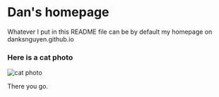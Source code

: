 # Dan's homepage

Whatever I put in this README file can be by default my homepage on danksnguyen.github.io

### Here is a cat photo

![cat photo](http://placekitten.com/g/500/300)

There you go.

